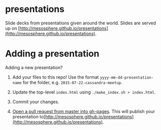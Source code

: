 presentations
=============

Slide decks from presentations given around the world. Slides are served up on [http://mesosphere.github.io/presentations](http://mesosphere.github.io/presentations).


# Adding a presentation

Adding a new presentation? 

1) Add your files to this repo! Use the format `yyyy-mm-dd-presentation-name` for the folder, e.g. `2015-07-22-cassandra-meetup`.

2) Update the top-level `index.html` using `./make_index.sh > index.html`.

3) Commit your changes.

4) [Open a pull request from master into gh-pages](https://github.com/mesosphere/presentations/compare/gh-pages...master). This will publish your presentation to[http://mesosphere.github.io/presentations](http://mesosphere.github.io/presentations).